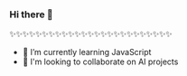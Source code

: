 ### Hi there 👋


 ✨✨✨✨✨✨✨✨✨✨✨✨✨✨✨✨✨✨✨✨✨✨✨✨✨ 

- 🌱 I’m currently learning JavaScript 
- 👯 I'm looking to collaborate on AI projects


<!--
- 🤔 I’m looking for help with ...
- 😄 Pronouns: ...
- ⚡ Fun fact: ...
- 💬 Ask me about ...
- 📫 How to reach me: Here
- 🔭 I’m currently working on ...
-->
